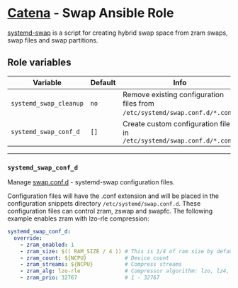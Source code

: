 # [Catena](https://github.com/alysoid/catena) - Swap Ansible Role

[systemd-swap](https://man.archlinux.org/man/systemd-swap.8) is a script for creating hybrid swap space from zram swaps, swap files and swap partitions.

## Role variables

| Variable               | Default  | Info
| ---------------------- | -------- | ------------
| `systemd_swap_cleanup` | `no`     | Remove existing configuration files from `/etc/systemd/swap.conf.d/*.conf`.
| `systemd_swap_conf_d`  | `[]`     | Create custom configuration files in `/etc/systemd/swap.conf.d/*.conf`

---

### `systemd_swap_conf_d`

Manage [swap.conf.d](https://man.archlinux.org/man/swap.conf.5) - systemd-swap configuration files.

Configuration files will have the .conf extension and will be placed in the configuration snippets directory `/etc/systemd/swap.conf.d`. These configuration files can control zram, zswap and swapfc. The following example enables zram with lzo-rle compression:

```yaml
systemd_swap_conf_d:
  override:
    - zram_enabled: 1
    - zram_size: $(( RAM_SIZE / 4 )) # This is 1/4 of ram size by default.
    - zram_count: ${NCPU}            # Device count
    - zram_streams: ${NCPU}          # Compress streams
    - zram_alg: lzo-rle              # Compressor algorithm: lzo, lz4, zstd, lzo-rle
    - zram_prio: 32767               # 1 - 32767
```
